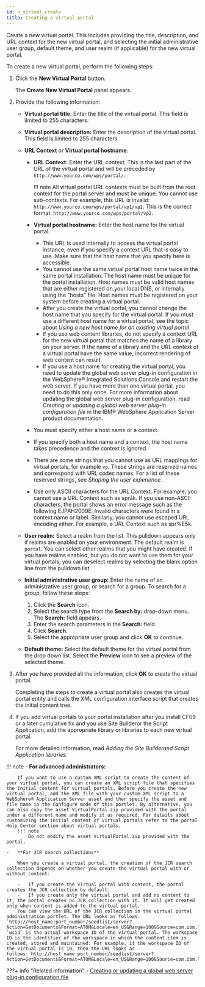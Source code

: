 ```yaml
---
id: h_virtual_create
title: Creating a virtual portal
---
```





Create a new virtual portal. This includes providing the title, description, and URL context for the new virtual portal, and selecting the initial administrative user group, default theme, and user realm \(if applicable\) for the new virtual portal.

To create a new virtual portal, perform the following steps:

1.  Click the **New Virtual Portal** button.

    The **Create New Virtual Portal** panel appears.

2.  Provide the following information:

    -   **Virtual portal title:** Enter the title of the virtual portal. This field is limited to 255 characters.
    -   **Virtual portal description:** Enter the description of the virtual portal. This field is limited to 255 characters.
    -   **URL Context** or **Virtual portal hostname**:

        -   **URL Context:** Enter the URL context. This is the last part of the URL of the virtual portal and will be preceded by `http://www.yourco.com/wps/portal/`.

            !!! note
                All virtual portal URL contexts must be built from the root context for the portal server and must be unique. You cannot use sub-contexts. For example, this URL is invalid: `http://www.yourco.com/wps/portal/vp1/vp2`. This is the correct format: `http://www.yourco.com/wps/portal/vp2`.

        -   **Virtual portal hostname:** Enter the host name for the virtual portal.

            -   This URL is used internally to access the virtual portal instance, even if you specify a context URL that is easy to use. Make sure that the host name that you specify here is accessible.
            -   You cannot use the same virtual portal host name twice in the same portal installation. The host name must be unique for the portal installation. Host names must be valid host names that are either registered on your local DNS, or internally using the "hosts" file. Host names must be registered on your system before creating a virtual portal.
            -   After you create the virtual portal, you cannot change the host name that you specify for the virtual portal. If you must use a different host name for a virtual portal, see the topic about *Using a new host name for an existing virtual portal*.
            -   If you use web content libraries, do not specify a context URL for the new virtual portal that matches the name of a library on your server. If the name of a library and the URL context of a virtual portal have the same value, incorrect rendering of web content can result.
            -   If you use a host name for creating the virtual portal, you need to update the global web server plug-in configuration in the WebSphere® Integrated Solutions Console and restart the web server. If you have more than one virtual portal, you need to do this only once. For more information about updating the global web server plug-in configuration, read *Creating or updating a global web server plug-in configuration file* in the IBM® WebSphere Application Server product documentation.

        -   You must specify either a host name or a context.
        -   If you specify both a host name and a context, the host name takes precedence and the context is ignored.
        -   There are some strings that you cannot use as URL mappings for virtual portals, for example `vp`. These strings are reserved names and correspond with URL codec names. For a list of these reserved strings, see *Shaping the user experience*.
        -   Use only ASCII characters for the URL Context. For example, you cannot use a URL Context such as språk. If you use non-ASCII characters, the portal shows an error message such as the following EJPAH2009E: Invalid characters were found in a context name or label. Similarly, you cannot use escaped URL encoding either. For example, a URL Context such as spr%E5k.
    -   **User realm:** Select a realm from the list. This pulldown appears only if realms are enabled on your environment. The default realm is `portal`. You can select other realms that you might have created. If you have realms enabled, but you do not want to use them for your virtual portals, you can deselect realms by selecting the blank option line from the pulldown list.
    -   **Initial administrative user group:** Enter the name of an administrative user group, or search for a group. To search for a group, follow these steps:
        1.  Click the **Search** icon.
        2.  Select the search type from the **Search by:** drop-down menu. The **Search:** field appears.
        3.  Enter the search parameters in the **Search:** field.
        4.  Click **Search**.
        5.  Select the appropriate user group and click **OK** to continue.

    -   **Default theme:** Select the default theme for the virtual portal from the drop down list. Select the **Preview** icon to see a preview of the selected theme.

3.  After you have provided all the information, click **OK** to create the virtual portal.

    Completing the steps to create a virtual portal also creates the virtual portal entity and calls the XML configuration interface script that creates the initial content tree.

4.  If you add virtual portals to your portal installation after you install CF09 or a later cumulative fix and you use Site Builderor the Script Application, add the appropriate library or libraries to each new virtual portal.

    For more detailed information, read *Adding the Site Builderand Script Application libraries*.


!!! note
    -   **For advanced administrators:**

        If you want to use a custom XML script to create the content of your virtual portal, you can create an XML script file that specifies the initial content for virtual portals. Before you create the new virtual portal, add the XML file with your custom XML script to a WebSphere® Application Server asset and then specify the asset and file name in the Configure mode of this portlet. By alternative, you can also copy the asset VirtualPortal.zip provided with the portal under a different name and modify it as required. For details about customizing the initial content of virtual portals refer to the portal Help Center section about virtual portals. 
        !!! note
            Do not modify the asset VirtualPortal.zip provided with the portal.

    -   **For JCR search collections**

        When you create a virtual portal, the creation of the JCR search collection depends on whether you create the virtual portal with or without content:

        -   If you create the virtual portal with content, the portal creates the JCR collection by default.
        -   If you create only the virtual portal and add no content to it, the portal creates no JCR collection with it. It will get created only when content is added to the virtual portal.
        You can view the URL of the JCR collection in the virtual portal administration portlet. The URL looks as follows: `http://host_name:port_number/seedlist/server?Action=GetDocuments&Format=ATOM&Locale=en_US&Range=100&Source=com.ibm.lotus.search.plugins.seedlist.retriever.jcr.JCRRetrieverFactory&Start=0&SeedlistId=**wsid**@ootb_crawler**wsid**`where `wsid` is the actual workspace ID of the virtual portal. The workspace ID is the identifier of the workspace in which the content item is created, stored and maintained. For example, if the workspace ID of the virtual portal is 10, then the URL looks as follows:`http://host_name:port_number/seedlist/server?Action=GetDocuments&Format=ATOM&Locale=en_US&Range=100&Source=com.ibm.lotus.search.plugins.seedlist.retriever.jcr.JCRRetrieverFactory&Start=0&SeedlistId=**10**@ootb_crawler**10**`



???+ info "Related information"
    - [Creating or updating a global web server plug-in configuration file](http://www.ibm.com/support/knowledgecenter/SSAW57_8.5.5/com.ibm.websphere.nd.multiplatform.doc/ae/twsv_plugin_regen.html)

